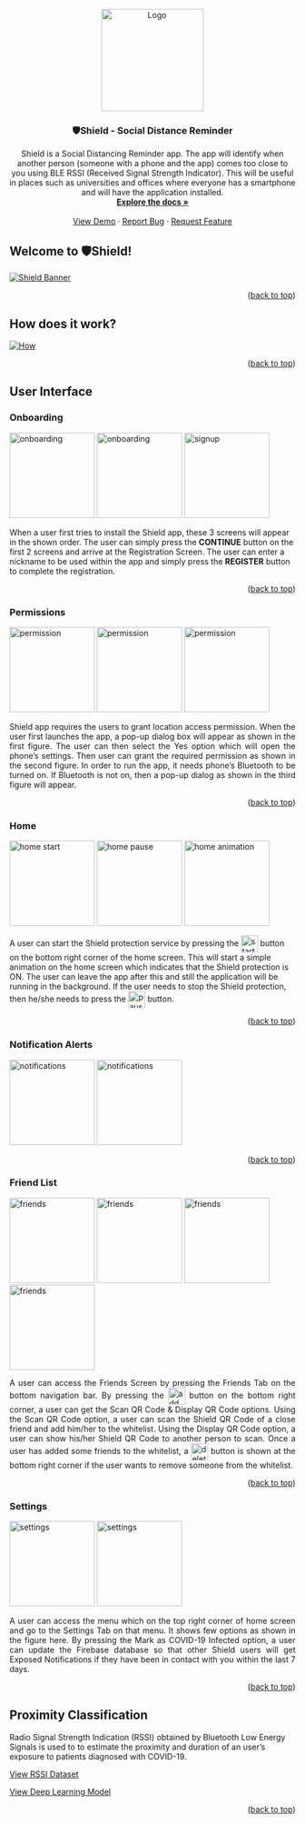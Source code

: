 
<div id="top"></div>


<!-- PROJECT LOGO -->
<br />
<div align="center">
  <a href="https://github.com/kavindaperera/nova-shield">
    <img src="Shield/app/src/main/res/drawable/ic_launcher_round.png" alt="Logo" width="180" height="180">
  </a>

  <h3 align="center">🛡️Shield - Social Distance Reminder</h3>

  <p align="center">
    Shield is a Social Distancing Reminder app. The app will identify when another person (someone with a phone and the app) comes too close to you using BLE RSSI (Received Signal Strength Indicator). This will be useful in places such as universities and offices where everyone has a smartphone and will have the application installed.
    <br />
    <a href="https://github.com/kavindaperera/nova-shield/tree/development/docs/NOVA_Shield_Documentation.pdf"><strong>Explore the docs »</strong></a>
    <br />
    <br />
    <a href="https://github.com/kavindaperera/nova-shield">View Demo</a>
    ·
    <a href="https://github.com/kavindaperera/nova-shield/issues">Report Bug</a>
    ·
    <a href="https://github.com/kavindaperera/nova-shield/issues">Request Feature</a>
  </p>
</div>



<!-- ABOUT THE PROJECT -->
## Welcome to 🛡️Shield!

[![Shield Banner][product-banner]](https://github.com/kavindaperera/nova-shield)

<p align="right">(<a href="#top">back to top</a>)</p>


<!-- HOW DOES IT WORK-->
## How does it work?

[![How][how-banner]](https://github.com/kavindaperera/nova-shield)

<p align="right">(<a href="#top">back to top</a>)</p>

<!-- USER INTERFACE -->
## User Interface

### Onboarding
<p align="">
  <img src="./docs/ui/onboarding_0.jpg" alt="onboarding" width="150"/>
  <img src="./docs/ui/onboarding_1.jpg" alt="onboarding" width="150"/>
  <img src="./docs/ui/signup_0.jpg" alt="signup" width="150"/>
</p>
<p alighn="justify">
When a user first tries to install the Shield app, these 3 screens will appear in the shown order. 
The user can simply press the <strong>CONTINUE</strong> button on the first 2 screens and arrive at the Registration Screen.
The user can enter a nickname to be used within the app and simply press the <strong>REGISTER</strong>  button to complete the registration.
</p>

<p align="right">(<a href="#top">back to top</a>)</p>

### Permissions
<p align="">
  <img src="./docs/ui/permission_1.jpg" alt="permission" width="150"/>
  <img src="./docs/ui/permission_2.jpg" alt="permission" width="150"/>
  <img src="./docs/ui/permission_3.jpg" alt="permission" width="150"/>
</p>

<p align="justify">
Shield app requires the users to grant location access permission. When the user first launches the app, a pop-up dialog box will appear as shown in the first figure. The user can then select the Yes option which will open the phone’s settings. Then user can grant the required permission as shown in the second figure. In order to run the app, it needs phone’s Bluetooth to be turned on. If Bluetooth is not on, then a pop-up dialog as shown in the third figure will appear.
</p>


<p align="right">(<a href="#top">back to top</a>)</p>

### Home
<p align="">
  <img src="./docs/ui/home_0.jpg" alt="home start" width="150"/>
  <img src="./docs/ui/home_1.jpg" alt="home pause" width="150"/>
  <img src="./docs/ui/home_0.gif" alt="home animation" width="150"/>
</p>

<p align="justify">

A user can start the Shield protection service by pressing the <img align="center" src="./docs/ui/start_btn.png" alt="start" width="30"/> button on the bottom right corner of the home screen. This will start a simple animation on the home screen which indicates that the Shield protection is ON. The user can leave the app after this and still the application will be running in the background.
If the user needs to stop the Shield protection, then he/she needs to press the <img align="center" src="./docs/ui/stop_btn.png" alt="pause" width="30"/> button. 

</p>



<p align="right">(<a href="#top">back to top</a>)</p>

### Notification Alerts
<p align="">
  <img src="./docs/ui/notifications_0.jpg" alt="notifications" width="150"/>
  <img src="./docs/ui/notifications_2.jpg" alt="notifications" width="150"/>
</p>

<p align="right">(<a href="#top">back to top</a>)</p>

### Friend List
<p align="">
  <img src="./docs/ui/friends_1.jpg" alt="friends" width="150"/>
  <img src="./docs/ui/friends_2.jpg" alt="friends" width="150"/>
  <img src="./docs/ui/friends_3.jpg" alt="friends" width="150"/>
  <img src="./docs/ui/friends_5.jpg" alt="friends" width="150"/>
</p>

<p align="justify">
A user can access the Friends Screen by pressing the Friends Tab on the bottom navigation bar. 
By pressing the <img align="center" src="./docs/ui/add_btn.png" alt="add" width="30"/> button on the bottom right corner, a user can get the Scan QR Code & Display QR Code options. Using the Scan QR Code option, a user can scan the Shield QR Code of a close friend and add him/her to the whitelist. Using the Display QR Code option, a user can show his/her Shield QR Code to another person to scan.
Once a user has added some friends to the whitelist, a <img align="center" src="./docs/ui/dlt_btn.png" alt="delete" width="30"/> button is shown at the bottom right corner if the user wants to remove someone from the whitelist.
</p>
<p align="right">(<a href="#top">back to top</a>)</p>

### Settings
<p align="">
  <img src="./docs/ui/settings_0.jpg" alt="settings" width="150"/>
  <img src="./docs/ui/settings_1.jpg" alt="settings" width="150"/>
</p>

<p align="justify">
A user can access the menu which on the top right corner of home screen and go to the Settings Tab on that menu. It shows few options as shown in the figure here. By pressing the Mark as COVID-19 Infected option, a user can update the Firebase database so that other Shield users will get Exposed Notifications if they have been in contact with you within the last 7 days.  
</p>

<p align="right">(<a href="#top">back to top</a>)</p>

<!-- PROXIMITY CLASSIFICATION -->
## Proximity Classification

Radio Signal Strength Indication (RSSI) obtained by Bluetooth Low Energy Signals is used to to estimate the proximity and duration of an user’s exposure to patients diagnosed with COVID-19.

<a href="https://github.com/kavindaperera/nova-shield-proximity-classification/tree/development/dataset">View RSSI Dataset</a>

<a href="https://github.com/kavindaperera/nova-shield-proximity-classification/blob/development/Sequential%20Model.ipynb">View Deep Learning Model</a>

<p align="right">(<a href="#top">back to top</a>)</p>



<!-- MARKDOWN LINKS & IMAGES -->
[product-banner]: /docs/res/readme_banner.png
[how-banner]: docs/res/avatars/4x/UG1%404x.png
